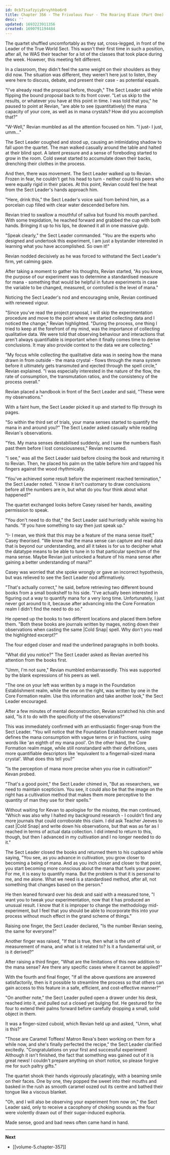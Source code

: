 ```yaml
---
id: 0cb7isafzyiy8rvyhhbo6r0
title: Chapter 356 - The Frivolous Four - The Roaring Blaze (Part One)
desc: ''
updated: 1693223911356
created: 1690791194484
---
```


The quartet shuffled uncomfortably as they sat, cross-legged, in front of the Leader of the True World Sect. This wasn't their first time in such a position, after all, he WAS their teacher for a lot of the classes that took place during the week. However, this meeting felt different.

In a classroom, they didn't feel the same weight on their shoulders as they did now. The situation was different, they weren't here just to listen, they were here to discuss, debate, and present their case - as potential equals.

"I've already read the proposal before, though," The Sect Leader said while flipping the bound proposal back to its front cover. "Let us skip to the results, or whatever you have at this point in time. I was told that you," he paused to point at Revian, "are able to see (quantitatively) the mana capacity of your core, as well as in mana crystals? How did you accomplish that?"

"W-Well," Revian mumbled as all the attention focused on him. "I just- I just, umm..."

The Sect Leader coughed and stood up, causing an intimidating shadow to fall upon the quartet. The man walked casually around the table and halted at their blind spot. A latent pressure and a sense of foreboding started to grow in the room. Cold sweat started to accumulate down their backs, drenching their clothes in the process.

And then, there was movement. The Sect Leader walked up to Revian. Frozen in fear, he couldn't get his head to turn - neither could his peers who were equally rigid in their places. At this point, Revian could feel the heat from the Sect Leader's hands approach him.

"Here, drink this," the Sect Leader's voice said from behind him, as a porcelain cup filled with clear water descended before him.

Revian tried to swallow a mouthful of saliva but found his mouth parched. With some trepidation, he reached forward and grabbed the cup with both hands. Bringing it up to his lips, he downed it all in one massive gulp.

"Speak clearly," the Sect Leader commanded. "You are the experts who designed and undertook this experiment, I am just a bystander interested in learning what you have accomplished. So own it!"

Revian nodded decisively as he was forced to withstand the Sect Leader's firm, yet calming gaze.

After taking a moment to gather his thoughts, Revian started, "As you know, the purpose of our experiment was to determine a standardised measure for mana - something that would be helpful in future experiments in case the variable to be changed, measured, or controlled is the level of mana."

Noticing the Sect Leader's nod and encouraging smile, Revian continued with renewed vigour.

"Since you've read the project proposal, I will skip the experimentation procedure and move to the point where we started collecting data and I noticed the change," Revian highlighted. "During the process, one thing I tried to keep at the forefront of my mind, was the importance of collecting qualitative data. We were told that observing behaviour and interactions that aren't always quantifiable is important when it finally comes time to derive conclusions. It may also provide context to the data we are collecting."

"My focus while collecting the qualitative data was in seeing how the mana drawn in from outside - the mana crystal - flows through the mana system before it ultimately gets transmuted and ejected through the spell circle," Revian explained. "I was especially interested in the nature of the flow, the rate of consumption, the transmutation ratios, and the consistency of the process overall."

Revian placed a handbook in front of the Sect Leader and said, "These were my observations."

With a faint hum, the Sect Leader picked it up and started to flip through its pages.

"So within the third set of trials, your mana senses started to quantify the mana in and around you?" The Sect Leader asked casually while reading Revian's observations.

"Yes. My mana senses destabilised suddenly, and I saw the numbers flash past them before I lost consciousness," Revian recounted.

"I see," was all the Sect Leader said before closing the book and returning it to Revian. Then, he placed his palm on the table before him and tapped his fingers against the wood rhythmically.

"You've achieved some result before the experiment reached termination," the Sect Leader noted. "I know it isn't customary to draw conclusions before all the numbers are in, but what do you four think about what happened?"

The quartet exchanged looks before Casey raised her hands, awaiting permission to speak.

"You don't need to do that," the Sect Leader said hurriedly while waving his hands. "If you have something to say then just speak up."

"I- I mean, we think that this may be a feature of the mana sense itself," Casey theorised. "We know that the mana sense can capture and read data that is beyond our understanding, and all it takes is for us to decipher what the datatype means to be able to tune in to that particular spectrum of the mana sense. Maybe Revian just unlocked a feature of his mana sense after gaining a better understanding of mana?"

Casey was worried that she spoke wrongly or gave an incorrect hypothesis, but was relieved to see the Sect Leader nod affirmatively.

"That's actually correct," he said, before retrieving two different bound books from a small bookshelf to his side. "I've actually been interested in figuring out a way to quantify mana for a very long time. Unfortunately, I just never got around to it, because after advancing into the Core Formation realm I didn't find the need to do so."

He opened up the books to two different locations and placed them before them. "Both these books are journals written by mages, noting down their observations when casting the same |Cold Snap| spell. Why don't you read the highlighted excerpt?"

The four edged closer and read the underlined paragraphs in both books.

"What did you notice?" The Sect Leader asked as Revian averted his attention from the books first.

"Umm, I'm not sure," Revian mumbled embarrassedly. This was supported by the blank expressions of his peers as well.

"The one on your left was written by a mage in the Foundation Establishment realm, while the one on the right, was written by one in the Core Formation realm. Use this information and take another look," the Sect Leader encouraged.

After a few minutes of mental deconstruction, Revian scratched his chin and said, "Is it to do with the specificity of the observations?"

This was immediately confirmed with an enthusiastic finger-snap from the Sect Leader. "You will notice that the Foundation Establishment realm mage defines the mana consumption with vague terms or in fractions, using words like 'an eighth of my mana pool'. On the other hand, the Core Formation realm mage, while still nonstandard with their definitions, uses more quantifiable descriptors like 'equivalent to a fingernail-sized mana crystal'. What does this tell you?"

"Is the perception of mana more precise when you rise in cultivation?" Kevan probed.

"That's a good point," the Sect Leader chimed in, "But as researchers, we need to maintain scepticism. You see, it could also be that the image on the right has a cultivation method that makes them more perceptive to the quantity of man they use for their spells."

Without waiting for Kevan to apologise for the misstep, the man continued, "Which was also why I halted my background research - I couldn't find any more journals that could corroborate this claim. I did ask Teacher Jeeves to cast |Cold Snap| and write down his observations, but that was as far as I reached in terms of actual data collection. I did intend to return to this, though, but then I advanced in my cultivation and I no longer needed to do it."

The Sect Leader closed the books and returned them to his cupboard while saying, "You see, as you advance in cultivation, you grow closer to becoming a being of mana. And as you inch closer and closer to that point, you start becoming more conscious about the mana that fuels your power. For me, it is easy to quantify mana. But the problem is that it is personal to me, and me alone. What we need is a standardised method, after all, not something that changes based on the person."

He then leaned forward over his desk and said with a measured tone, "I want you to tweak your experimentation, now that it has produced an unusual result. I know that it is improper to change the methodology mid-experiment, but I feel that you should be able to incorporate this into your process without much effect in the grand scheme of things."

Raising one finger, the Sect Leader declared, "Is the number Revian seeing, the same for everyone?"

Another finger was raised, "If that is true, then what is the unit of measurement of mana, and what is it related to? Is it a fundamental unit, or is it derived?"

After raising a third finger, "What are the limitations of this new addition to the mana sense? Are there any specific cases where it cannot be applied?"

With the fourth and final finger, "If all the above questions are answered satisfactorily, then is it possible to streamline the process so that others can gain access to this feature in a safe, efficient, and cost-effective manner?"

"On another note," the Sect Leader pulled open a drawer under his desk, reached into it, and pulled out a closed yet bulging fist. He gestured for the four to extend their palms forward before carefully dropping a small, solid object in them.

It was a finger-sized cuboid, which Revian held up and asked, "Umm, what is this?"

"Those are Caramel Toffees! Matron Reva's been working on them for a while now, and she's finally perfected the recipe," the Sect Leader clarified excitedly. "Congratulations on your first and successful experiment! Although it isn't finished, the fact that something was gained out of it is great news! I couldn't prepare anything on short notice, so please forgive me for such paltry gifts."

The quartet shook their hands vigorously placatingly, with a beaming smile on their faces. One by one, they popped the sweet into their mouths and basked in the rush as smooth caramel oozed out its centre and bathed their tongue like a viscous blanket.

"Oh, and I will also be observing your experiment from now on," the Sect Leader said, only to receive a cacophony of choking sounds as the four were violently drawn out of their sugar-induced euphoria.

Made sense, good and bad news often came hand in hand.

____

**Next**
* [[volume-5.chapter-357]]